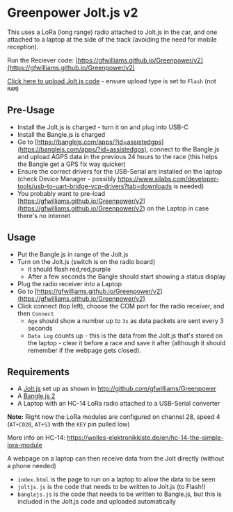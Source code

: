 Greenpower Jolt.js v2
=======================

This uses a LoRa (long range) radio attached to Jolt.js in the car, and one attached to a laptop at the side of the track (avoiding the need for mobile reception).

Run the Reciever code: [https://gfwilliams.github.io/Greenpower/v2](https://gfwilliams.github.io/Greenpower/v2)

[Click here to upload Jolt.js code](https://www.espruino.com/ide/?codeurl=https://raw.githubusercontent.com/gfwilliams/Greenpower/refs/heads/main/v2/joltjs.js) - ensure
upload type is set to `Flash` (not `RAM`)

Pre-Usage
----------

* Install the Jolt.js is charged - turn it on and plug into USB-C
* Install the Bangle.js is charged
* Go to [https://banglejs.com/apps/?id=assistedgps](https://banglejs.com/apps/?id=assistedgps), connect to the Bangle.js and upload AGPS data in the previous 24 hours to the race (this helps the Bangle get a GPS fix way quicker)
* Ensure the correct drivers for the USB-Serial are installed on the laptop (check Device Manager - possibly https://www.silabs.com/developer-tools/usb-to-uart-bridge-vcp-drivers?tab=downloads is needed)
* You probably want to pre-load [https://gfwilliams.github.io/Greenpower/v2](https://gfwilliams.github.io/Greenpower/v2) on the Laptop in case there's no internet

Usage
-----

* Put the Bangle.js in range of the Jolt.js
* Turn on the Jolt.js (switch is on the radio board)
  * it should flash red,red,purple
  * After a few seconds the Bangle should start showing a status display
* Plug the radio receiver into a Laptop
* Go to [https://gfwilliams.github.io/Greenpower/v2](https://gfwilliams.github.io/Greenpower/v2)
* Click connect (top left), choose the COM port for the radio receiver, and then `Connect`
  * `Age` should show a number up to `3s` as data packets are sent every 3 seconds
  * `Data Log` counts up - this is the data from the Jolt.js that's stored on the laptop - clear it before a race and save it after (although it should remember if the webpage gets closed).

Requirements
------------

* A [Jolt.js](https://www.espruino.com/Jolt.js) set up as shown in http://github.com/gfwilliams/Greenpower
* A [Bangle.js 2](https://www.espruino.com/Bangle.js)
* A Laptop with an HC-14 LoRa radio attached to a USB-Serial converter

**Note:** Right now the LoRa modules are configured on channel 28, speed 4 (`AT+C028`, `AT+S3` with the `KEY` pin pulled low)

More info on HC-14: https://wolles-elektronikkiste.de/en/hc-14-the-simple-lora-module

A webpage on a laptop can then receive data from the Jolt directly (without a phone needed)

* `index.html` is the page to run on a laptop to allow the data to be seen
* `joltjs.js` is the code that needs to be written to Jolt.js (to Flash!)
* `banglejs.js` is the code that needs to be written to Bangle.js, but this is included in the Jolt.js code and uploaded automatically

